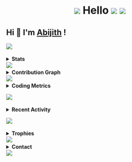 <h1 align=center>
<img
    src="https://media2.giphy.com/media/QssGEmpkyEOhBCb7e1/giphy.gif?cid=ecf05e47a0n14BexZMoP1gqvSbLZSfYigjUvfcXkroScK00bl&rid=giphy.gif"
    width=32px> Hello <img src="https://raw.githubusercontent.com/MartinHeinz/MartinHeinz/master/wave.gif" width=50px> <img
    src="https://media2.giphy.com/media/QssGEmpkyEOhBCb7e1/giphy.gif?cid=ecf05e47a0n14BexZMoP1gqvSbLZSfYigjUvfcXkroScK00bl&rid=giphy.gif"
    width=32px>
    </h1>
    
   ## **Hi 👋 I'm [Abijith](https://mrastrange.github.io) !**
<a href="https://mrastrange.github.io"> <img
 src="https://user-images.githubusercontent.com/73097560/115834477-dbab4500-a447-11eb-908a-139a6edaec5c.gif"> </a>
<details><summary><b>Stats</b></summary>
<br/>
<p align="center">
    <img
        width="100%"
        src="https://github-readme-stats.vercel.app/api?username=mrastrange&show_icons=true&theme=tokyonight" />
</details>
<a href="https://mrastrange.github.io"> <img
 src="https://user-images.githubusercontent.com/73097560/115834477-dbab4500-a447-11eb-908a-139a6edaec5c.gif"> </a>
<details><summary><b>Contribution Graph</b></summary>
<br/>
<p align="center">
    <img
        width="100%"
        src="https://activity-graph.herokuapp.com/graph?username=mrastrange&custom_title=Contribution+Graph&theme=react-dark"
    />
</p>
</details>
<a href="https://mrastrange.github.io"> <img
 src="https://user-images.githubusercontent.com/73097560/115834477-dbab4500-a447-11eb-908a-139a6edaec5c.gif"> </a>
 
  <details><summary><b>Coding Metrics</b></summary>
 <!--START_SECTION:waka-->
<!--END_SECTION:waka-->
 </details>

<a href="https://mrastrange.github.io"> <img
 src="https://user-images.githubusercontent.com/73097560/115834477-dbab4500-a447-11eb-908a-139a6edaec5c.gif"> </a>
 <details><summary><b>Recent Activity</b></summary>
<!--RECENT_ACTIVITY:start-->
1. 🔱 Forked [mrastrange/readme-stats](https://github.com/mrastrange/readme-stats) from [anmol098/waka-readme-stats](https://github.com/anmol098/waka-readme-stats)
2. 🔱 Forked [mrastrange/VinuXD](https://github.com/mrastrange/VinuXD) from [VinuXD/VinuXD](https://github.com/VinuXD/VinuXD)
3. 🔱 Forked [mrastrange/readme-stats](https://github.com/mrastrange/readme-stats) from [VinuXD/readme-stats](https://github.com/VinuXD/readme-stats)
4. 🔱 Forked [mrastrange/adityaprasad502](https://github.com/mrastrange/adityaprasad502) from [adityaprasad502/adityaprasad502](https://github.com/adityaprasad502/adityaprasad502)
5. 🔱 Forked [mrastrange/VinuXD](https://github.com/mrastrange/VinuXD) from [VinuXD/VinuXD](https://github.com/VinuXD/VinuXD)
<!--RECENT_ACTIVITY:end-->
      </details>

<a href="https://mrastrange.github.io"> <img
 src="https://user-images.githubusercontent.com/73097560/115834477-dbab4500-a447-11eb-908a-139a6edaec5c.gif"> </a>

<details><summary><b>Trophies</b></summary>
<br/>
<p align="center">
    <img
        width="100%"
        src="https://github-profile-trophy.vercel.app/?username=mrastrange&theme=algolia"
    />
</details>
<a href="https://mrastrange.github.io"> <img
 src="https://user-images.githubusercontent.com/73097560/115834477-dbab4500-a447-11eb-908a-139a6edaec5c.gif"> </a>


<details><summary><b>Contact</b></summary>
<br/>
<p align="center">
<a href="https://twitter.com/cr_alpha_elite">
  <img align="left" alt="Twitter" width="22px" src="https://raw.githubusercontent.com/edent/SuperTinyIcons/master/images/svg/twitter.svg" />
</a>
<a href="https://telegram.dog/czyalpha">
  <img align="left" alt="Telegram" width="22px" src="https://raw.githubusercontent.com/edent/SuperTinyIcons/master/images/svg/telegram.svg" />
</a>
<a href="https://www.instagram.com/czyalpha/">
  <img align="left" alt="Instagram" width="22px" src="https://raw.githubusercontent.com/edent/SuperTinyIcons/master/images/svg/instagram.svg" />
</a> 
  <a href="https://mrastrange.github.io">
  <img align="left" alt="My Portfolio" width="22px" src="https://raw.githubusercontent.com/edent/SuperTinyIcons/master/images/svg/authy.svg" />
</a>
</details>
<a href="https://mrastrange.github.io"> <img
 src="https://user-images.githubusercontent.com/73097560/115834477-dbab4500-a447-11eb-908a-139a6edaec5c.gif"> </a>
